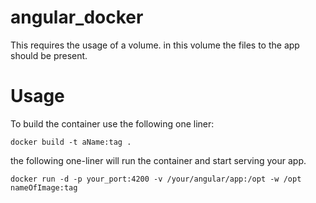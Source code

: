 # angular_docker

This requires the usage of a volume. in this volume the files to the app should be present.
<h1> Usage</h1>

To build the container use the following one liner:

```shell
docker build -t aName:tag .
```

the following one-liner will run the container and start serving your app.

```shell
docker run -d -p your_port:4200 -v /your/angular/app:/opt -w /opt nameOfImage:tag
```
